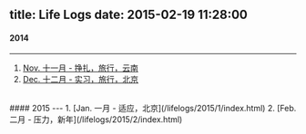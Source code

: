 title: Life Logs
date: 2015-02-19 11:28:00
---
#### 2014
---
1. [Nov. 十一月 - 挣扎，旅行，云南](/lifelogs/2014/11/index.html)
2. [Dec. 十二月 - 实习，旅行，北京](/lifelogs/2014/12/index.html)

<br/>
#### 2015
---
1. [Jan. 一月 - 适应，北京](/lifelogs/2015/1/index.html)
2. [Feb. 二月 - 压力，新年](/lifelogs/2015/2/index.html)
